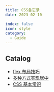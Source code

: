 ```yaml
---
title: CSS备忘录
date: 2023-02-10

index: false
icon: style
category:
  - Guide
---
```


## Catalog

- [flex 布局技巧](FlexboxLayoutTechniques.md)
- [多种方式实现居中](DifferentMethodsToAchieveCentering.md)
- [CSS 基本常识](CSSFundamentals.md)
